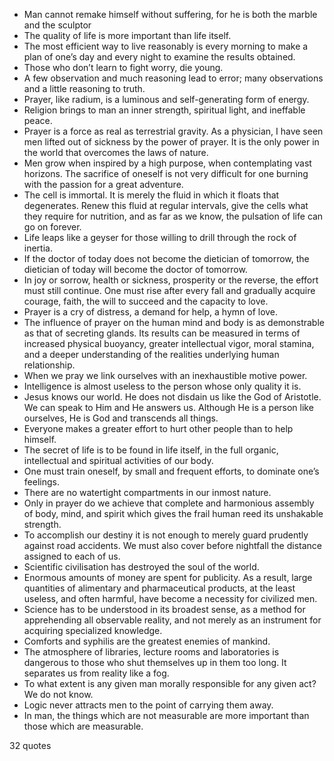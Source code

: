  - Man cannot remake himself without suffering, for he is both the marble and the sculptor 
 - The quality of life is more important than life itself.
 - The most efficient way to live reasonably is every morning to make a plan of one’s day and every night to examine the results obtained.
 - Those who don’t learn to fight worry, die young.
 - A few observation and much reasoning lead to error; many observations and a little reasoning to truth.
 - Prayer, like radium, is a luminous and self-generating form of energy.
 - Religion brings to man an inner strength, spiritual light, and ineffable peace.
 - Prayer is a force as real as terrestrial gravity. As a physician, I have seen men lifted out of sickness by the power of prayer. It is the only power in the world that overcomes the laws of nature.
 - Men grow when inspired by a high purpose, when contemplating vast horizons. The sacrifice of oneself is not very difficult for one burning with the passion for a great adventure.
 - The cell is immortal. It is merely the fluid in which it floats that degenerates. Renew this fluid at regular intervals, give the cells what they require for nutrition, and as far as we know, the pulsation of life can go on forever.
 - Life leaps like a geyser for those willing to drill through the rock of inertia.
 - If the doctor of today does not become the dietician of tomorrow, the dietician of today will become the doctor of tomorrow.
 - In joy or sorrow, health or sickness, prosperity or the reverse, the effort must still continue. One must rise after every fall and gradually acquire courage, faith, the will to succeed and the capacity to love.
 - Prayer is a cry of distress, a demand for help, a hymn of love.
 - The influence of prayer on the human mind and body is as demonstrable as that of secreting glands. Its results can be measured in terms of increased physical buoyancy, greater intellectual vigor, moral stamina, and a deeper understanding of the realities underlying human relationship.
 - When we pray we link ourselves with an inexhaustible motive power.
 - Intelligence is almost useless to the person whose only quality it is.
 - Jesus knows our world. He does not disdain us like the God of Aristotle. We can speak to Him and He answers us. Although He is a person like ourselves, He is God and transcends all things.
 - Everyone makes a greater effort to hurt other people than to help himself.
 - The secret of life is to be found in life itself, in the full organic, intellectual and spiritual activities of our body.
 - One must train oneself, by small and frequent efforts, to dominate one’s feelings.
 - There are no watertight compartments in our inmost nature.
 - Only in prayer do we achieve that complete and harmonious assembly of body, mind, and spirit which gives the frail human reed its unshakable strength.
 - To accomplish our destiny it is not enough to merely guard prudently against road accidents. We must also cover before nightfall the distance assigned to each of us.
 - Scientific civilisation has destroyed the soul of the world.
 - Enormous amounts of money are spent for publicity. As a result, large quantities of alimentary and pharmaceutical products, at the least useless, and often harmful, have become a necessity for civilized men.
 - Science has to be understood in its broadest sense, as a method for apprehending all observable reality, and not merely as an instrument for acquiring specialized knowledge.
 - Comforts and syphilis are the greatest enemies of mankind.
 - The atmosphere of libraries, lecture rooms and laboratories is dangerous to those who shut themselves up in them too long. It separates us from reality like a fog.
 - To what extent is any given man morally responsible for any given act? We do not know.
 - Logic never attracts men to the point of carrying them away.
 - In man, the things which are not measurable are more important than those which are measurable.

32 quotes